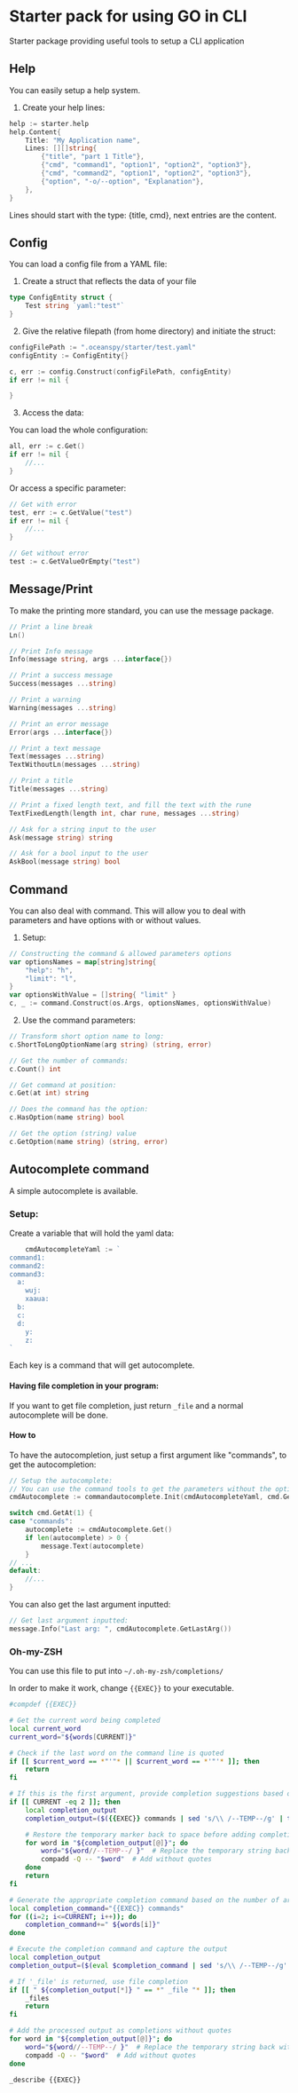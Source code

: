 # Starter pack for using GO in CLI

Starter package providing useful tools to setup a CLI application

## Help

You can easily setup a help system.

1. Create your help lines:

```go
help := starter.help
help.Content{
    Title: "My Application name",
    Lines: [][]string{
        {"title", "part 1 Title"},
        {"cmd", "command1", "option1", "option2", "option3"},
        {"cmd", "command2", "option1", "option2", "option3"},
        {"option", "-o/--option", "Explanation"},
    },
}
```

Lines should start with the type: {title, cmd}, next entries are the content.

## Config

You can load a config file from a YAML file:

1. Create a struct that reflects the data of your file

```go
type ConfigEntity struct {
	Test string `yaml:"test"`
}
```

2. Give the relative filepath (from home directory) and initiate the struct:

```go
configFilePath := ".oceanspy/starter/test.yaml"
configEntity := ConfigEntity{}

c, err := config.Construct(configFilePath, configEntity)
if err != nil {

}
```

3. Access the data:

You can load the whole configuration:

```go
all, err := c.Get()
if err != nil {
    //...
}
```

Or access a specific parameter:

```go
// Get with error
test, err := c.GetValue("test")
if err != nil {
    //...
}

// Get without error
test := c.GetValueOrEmpty("test")
```

## Message/Print

To make the printing more standard, you can use the message package.

```go
// Print a line break
Ln()

// Print Info message
Info(message string, args ...interface{})

// Print a success message
Success(messages ...string)

// Print a warning
Warning(messages ...string)

// Print an error message
Error(args ...interface{})

// Print a text message
Text(messages ...string)
TextWithoutLn(messages ...string)

// Print a title
Title(messages ...string)

// Print a fixed length text, and fill the text with the rune
TextFixedLength(length int, char rune, messages ...string)

// Ask for a string input to the user
Ask(message string) string

// Ask for a bool input to the user
AskBool(message string) bool
```

## Command

You can also deal with command.
This will allow you to deal with parameters and have options with or without values.

1. Setup:

```go
// Constructing the command & allowed parameters options
var optionsNames = map[string]string{
    "help": "h",
    "limit": "l",
}
var optionsWithValue = []string{ "limit" }
c, _ := command.Construct(os.Args, optionsNames, optionsWithValue)
```

2. Use the command parameters:

```go
// Transform short option name to long:
c.ShortToLongOptionName(arg string) (string, error)

// Get the number of commands:
c.Count() int

// Get command at position:
c.Get(at int) string

// Does the command has the option:
c.HasOption(name string) bool

// Get the option (string) value
c.GetOption(name string) (string, error)
```

## Autocomplete command

A simple autocomplete is available.

### Setup:

Create a variable that will hold the yaml data:

```go
	cmdAutocompleteYaml := `
command1:
command2:
command3:
  a:
    wuj:
    xaaua:
  b:
  c:
  d:
    y:
    z:
`
```

Each key is a command that will get autocomplete.

#### Having file completion in your program:

If you want to get file completion, just return `_file` and a normal autocomplete will be done.

#### How to

To have the autocompletion, just setup a first argument like "commands", to get the autocompletion:

```go
// Setup the autocomplete:
// You can use the command tools to get the parameters without the options:
cmdAutocomplete := commandautocomplete.Init(cmdAutocompleteYaml, cmd.Get())

switch cmd.GetAt(1) {
case "commands":
    autocomplete := cmdAutocomplete.Get()
    if len(autocomplete) > 0 {
        message.Text(autocomplete)
    }
// ...
default:
    //...
}
```

You can also get the last argument inputted:

```go
// Get last argument inputted:
message.Info("Last arg: ", cmdAutocomplete.GetLastArg())
```

### Oh-my-ZSH

You can use this file to put into `~/.oh-my-zsh/completions/`

In order to make it work, change `{{EXEC}}` to your executable.

```zsh
#compdef {{EXEC}}

# Get the current word being completed
local current_word
current_word="${words[CURRENT]}"

# Check if the last word on the command line is quoted
if [[ $current_word == *"'"* || $current_word == *'"'* ]]; then
    return
fi

# If this is the first argument, provide completion suggestions based on '{{EXEC}} commands'
if [[ CURRENT -eq 2 ]]; then
    local completion_output
    completion_output=($({{EXEC}} commands | sed 's/\\ /--TEMP--/g' | tr ' ' '\n'))  # Replace \ with a temporary string, then split

    # Restore the temporary marker back to space before adding completions
    for word in "${completion_output[@]}"; do
        word="${word//--TEMP--/ }"  # Replace the temporary string back with space
        compadd -Q -- "$word"  # Add without quotes
    done
    return
fi

# Generate the appropriate completion command based on the number of arguments
local completion_command="{{EXEC}} commands"
for ((i=2; i<=CURRENT; i++)); do
    completion_command+=" ${words[i]}"
done

# Execute the completion command and capture the output
local completion_output
completion_output=($(eval $completion_command | sed 's/\\ /--TEMP--/g' | tr ' ' '\n'))  # Replace \ with a temporary string, then split

# If '_file' is returned, use file completion
if [[ " ${completion_output[*]} " == *" _file "* ]]; then
    _files
    return
fi

# Add the processed output as completions without quotes
for word in "${completion_output[@]}"; do
    word="${word//--TEMP--/ }"  # Replace the temporary string back with space
    compadd -Q -- "$word"  # Add without quotes
done

_describe {{EXEC}}
```

